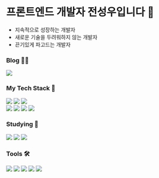 # 프론트엔드 개발자 전성우입니다 🧐
- 지속적으로 성장하는 개발자
- 새로운 기술을 두려워하지 않는 개발자
- 끈기있게 파고드는 개발자

### Blog ✍🏻
<div>
  <a href="https://velog.io/@castillou/posts">
    <img src="https://img.shields.io/badge/Velog-20C997?style=flat-square&logo=Velog&logoColor=FFFFFF&link=https://velog.io/@castillou/posts" />
  </a>
</div>

### My Tech Stack 🧩
<div>
  <img src="https://img.shields.io/badge/HTML-E34F26.svg?style=flat-square&logo=html5&logoColor=FFFFFF" />
  <img src="https://img.shields.io/badge/CSS-1572B6.svg?style=flat-square&logo=css3&logoColor=FFFFFF" />
  <img src="https://img.shields.io/badge/Javascript-F7DF1E.svg?style=flat-square&logo=javascript&logoColor=20232A" />
</div>
<div>
  <img src="https://img.shields.io/badge/React-20232a.svg?style=flat-square&logo=react&logoColor=61DAFB" />
  <img src="https://img.shields.io/badge/React%20Query-FF4154?style=flat-square&logo=reactquery&logoColor=FFFFFF" />
  <img src="https://img.shields.io/badge/Styled%20Components-DB7093.svg?style=flat-square&logo=styled-components&logoColor=FFFFFF" />
  <img src="https://img.shields.io/badge/Vite-646CFF.svg?style=flat-square&logo=vite&logoColor=FFFFFF" /> 
</div>

### Studying 🔎
<div>
  <img src="https://img.shields.io/badge/Typescript-%233178C6?style=flat-square&logo=Typescript&logoColor=white" />
  <img src="https://img.shields.io/badge/Redux-764ABC?style=flat-square&logo=redux&logoColor=FFFFFF" />
  <img src="https://img.shields.io/badge/NextJs-%20%23000000?style=flat-square&logo=Next.js&logoColor=white" />
</div>

### Tools 🛠️
<div>
  <img src="https://img.shields.io/badge/Git-F05033?style=flat-square&logo=git&logoColor=FFFFFF" />
  <img src="https://img.shields.io/badge/Github-181717?style=flat-square&logo=github&logoColor=FFFFFF" />
  <img src="https://img.shields.io/badge/Figma-F24E1E.svg?style=flat-square&logo=figma&logoColor=FFFFFF" />
  <img src="https://img.shields.io/badge/adobe%20photoshop-%23001E36?style=flat-square&logo=adobephotoshop&logoColor=white" />
  <img src="https://img.shields.io/badge/adobe%20illustrator-%23330000?style=flat-square&logo=adobeillustrator&logoColor=white" />
<div/>

  

  
